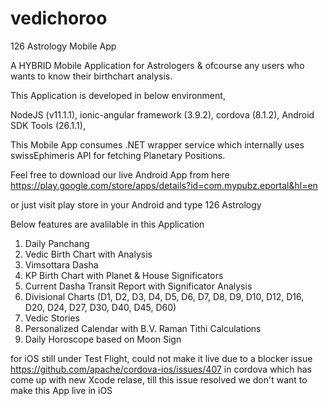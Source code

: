# vedichoroo
126 Astrology Mobile App

A HYBRID Mobile Application for Astrologers & ofcourse any users who wants to know their birthchart analysis. 

This Application is developed in below environment,

  NodeJS (v11.1.1),
  ionic-angular framework (3.9.2),
  cordova (8.1.2),
  Android SDK Tools (26.1.1),
  

This Mobile App consumes .NET wrapper service which internally uses swissEphimeris API for fetching Planetary Positions. 

Feel free to download our live Android App from here https://play.google.com/store/apps/details?id=com.mypubz.eportal&hl=en

or just visit play store in your Android and type 126 Astrology

Below features are avalilable in this Application

1. Daily Panchang 
2. Vedic Birth Chart with Analysis
3. Vimsottara Dasha 
4. KP Birth Chart with Planet & House Significators
5. Current Dasha Transit Report with Significator Analysis
6. Divisional Charts (D1, D2, D3, D4, D5, D6, D7, D8, D9, D10, D12, D16, D20, D24, D27, D30, D40, D45, D60)
7. Vedic Stories 
8. Personalized Calendar with B.V. Raman Tithi Calculations
9. Daily Horoscope based on Moon Sign

for iOS still under Test Flight, could not make it live due to a blocker issue https://github.com/apache/cordova-ios/issues/407
in cordova which has come up with new Xcode relase, till this issue resolved we don't want to make this App live in iOS

